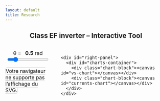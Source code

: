 ```yaml
---
layout: default
title: Research
---
```


<h2 style="text-align: center;">Class EF inverter – Interactive Tool</h2>

<div class="interactive-body">
  <style>
    .interactive-body { font-size: 1rem; margin-top: 2rem; }
    .interactive-body .container { display: flex; gap: 2rem; align-items: flex-start; }

    #left-panel, #right-panel { display: flex; flex-direction: column; gap: 1rem; }
    #left-panel { width: 50%; }
    #right-panel { width: 50%; }

    #left-panel object { width: 100%; height: auto; border: 1px solid #ccc; border-radius: 6px; }

    #charts-container { display: flex; flex-direction: column; height: 400px; gap: 1rem; }
    #charts-container .chart-block { flex: 1; }
    #charts-container canvas { width: 100% !important; height: 100% !important; }

    /* Curseur theta */
    #theta-container { margin-bottom: 1rem; text-align: center; }
    #theta-value { font-weight: bold; margin-left: 0.5rem; }
  </style>

  <div class="container">
    <div id="left-panel">
      <div id="theta-container">
        <label for="theta-slider">θ = <span id="theta-value">0.5</span> rad</label><br>
        <input type="range" id="theta-slider" min="0.01" max="3.14" step="0.01" value="0.5">
      </div>
      <object type="image/svg+xml" data="/assets/img/sec_circuit.svg">
        Votre navigateur ne supporte pas l’affichage du SVG.
      </object>
    </div>

    <div id="right-panel">
      <div id="charts-container">
        <div class="chart-block"><canvas id="vs-chart"></canvas></div>
        <div class="chart-block"><canvas id="currents-chart"></canvas></div>
      </div>
    </div>
  </div>
</div>

<script src="https://cdn.jsdelivr.net/npm/chart.js"></script>
<script>
const PI = Math.PI;
let charts = {};
const chartParams = {
  vs1: {label:'vs1/VDC', color:'blue'},
  vs2: {label:'vs2/Vout', color:'green'},
  ie1: {label:'ie1/I', color:'red'},
  ie2: {label:'ie2/I', color:'orange'},
  is1: {label:'is1/I', color:'purple'},
  is2: {label:'is2/I', color:'pink'},
  ic1: {label:'ic1/I', color:'brown'},
  ic2: {label:'ic2/I', color:'cyan'}
};

// Nombre de points réduit pour fluidité
const N_POINTS = 500;

// Génération des données
function generateData(theta) {
  const data = { vs1: [], vs2: [], ie1: [], ie2: [], is1: [], is2: [], ic1: [], ic2: [] };
  const i1 = 2 / (1 - Math.cos(theta));
  const i2 = 2 / (1 - Math.cos(PI - theta));

  for (let k = 0; k <= N_POINTS; k++) {
    const wt = (k / N_POINTS) * 4 * PI;
    const wtMod = wt % (2 * PI);
    const sinTerm = Math.sin(wt);

    // vs1
    let vs1Val = 0;
    if (wtMod > PI - theta && wtMod <= PI) vs1Val = -i1 * (Math.cos(theta) + Math.cos(wtMod));
    else if (wtMod > PI && wtMod <= 2 * PI - theta) vs1Val = 2;
    else if (wtMod > 2 * PI - theta) vs1Val = 2 + i1 * (Math.cos(theta) - Math.cos(wtMod));
    data.vs1.push({x: wt, y: 0.98 * vs1Val});

    // vs2
    let vs2Val = 0;
    if (wtMod >= 0 && wtMod <= PI - theta) vs2Val = -i2 * (Math.cos(PI - theta) - Math.cos(wtMod));
    else if (wtMod > PI && wtMod < 2 * PI - theta) vs2Val = 2 + i2 * (Math.cos(wtMod) + Math.cos(PI - theta));
    else if (wtMod >= 2 * PI - theta) vs2Val = 2;
    data.vs2.push({x: wt, y: 0.98 * vs2Val});

    // Courants
    const ie1Val = (wtMod <= PI - theta || (wtMod > PI && wtMod <= 2*PI - theta)) ? sinTerm * (wtMod <= PI - theta ? 1 : -1) : 0;
    const ic1Val = (wtMod > PI - theta && wtMod <= PI || wtMod > 2*PI - theta) ? sinTerm : 0;
    const is1Val = (wtMod <= PI - theta) ? 0.98 * 2 * sinTerm : 0;
    const ie2Val = (wtMod > PI - theta && wtMod <= PI || wtMod > 2*PI - theta) ? sinTerm * (wtMod <= PI ? 1 : -1) : 0; 
    const ic2Val = (wtMod <= PI - theta || (wtMod > PI && wtMod <= 2*PI - theta)) ? sinTerm : 0; 
    const is2Val = (wtMod <= PI && wtMod > PI - theta) ? 0.98 * 2 * sinTerm : 0; 
    data.ie1.push({x: wt, y: ie1Val});
    data.ie2.push({x: wt, y: ie2Val});
    data.ic1.push({x: wt, y: ic1Val});
    data.ic2.push({x: wt, y: ic2Val});
    data.is1.push({x: wt, y: is1Val});
    data.is2.push({x: wt, y: is2Val});
  }

  return data;
}

// Initialisation des graphiques
function initCharts(theta) {
  const formatPi = val => {
    const n = val / PI;
    const rounded = Math.round(n);
    return Math.abs(n - rounded) < 0.05 ? (rounded === 0 ? '0' : `${rounded === 1 ? '' : rounded}π`): '';
  };

  const data = generateData(theta);

  const vsDatasets = ['vs1','vs2'].map(key => ({
    label: chartParams[key].label,
    data: data[key],
    borderColor: chartParams[key].color,
    borderWidth: 2,
    pointRadius: 0,
    fill: false,
    tension: 0
  })).reverse();

  charts.vs = new Chart(document.getElementById('vs-chart').getContext('2d'), {
    type: 'line',
    data: { datasets: vsDatasets },
    options: {
      responsive: true,
      maintainAspectRatio: false,
      animation: { duration: 100 }, // transition rapide
      plugins: { legend: { display: true } },
      scales: {
        x: { type:'linear', min:0, max:4*PI, ticks:{stepSize:PI, callback:formatPi}, title:{display:true,text:'ωt (rad)'} },
        y: { min:-2, max:2, title:{display:true,text:'Voltage (a.u.)'} }
      }
    }
  });

  const currentsKeys = ['ic1','ie1','is1','ic2','ie2','is2'];
  const currentsDatasets = currentsKeys.map(key => ({
    label: chartParams[key].label,
    data: data[key],
    borderColor: chartParams[key].color,
    borderWidth: 2,
    pointRadius: 0,
    fill: false,
    tension: 0
  }));

  charts.currents = new Chart(document.getElementById('currents-chart').getContext('2d'), {
    type: 'line',
    data: { datasets: currentsDatasets },
    options: {
      responsive: true,
      maintainAspectRatio: false,
      animation: { duration: 100 },
      plugins: { legend: { display: true } },
      scales: {
        x: { type:'linear', min:0, max:4*PI, ticks:{stepSize:PI, callback:formatPi}, title:{display:true,text:'ωt (rad)'} },
        y: { min:-2, max:2, title:{display:true,text:'Current (a.u.)'} }
      }
    }
  });
}

// Mise à jour des données sans recréer les datasets
function updateCharts(theta) {
  const data = generateData(theta);

  charts.vs.data.datasets.forEach(ds => {
    const key = Object.keys(chartParams).find(k => chartParams[k].label === ds.label);
    if (key) ds.data = data[key];
  });
  charts.currents.data.datasets.forEach(ds => {
    const key = Object.keys(chartParams).find(k => chartParams[k].label === ds.label);
    if (key) ds.data = data[key];
  });

  charts.vs.update('none');       // update rapide
  charts.currents.update('none');
}

// Récupérer theta depuis localStorage
const thetaSlider = document.getElementById('theta-slider');
const thetaValueLabel = document.getElementById('theta-value');
let thetaInitial = parseFloat(localStorage.getItem('theta') || '0.5');
thetaSlider.value = thetaInitial;
thetaValueLabel.textContent = thetaInitial.toFixed(2);

initCharts(thetaInitial);

// Slider listener
thetaSlider.addEventListener('input', ()=>{
  const theta = parseFloat(thetaSlider.value);
  thetaValueLabel.textContent = theta.toFixed(2);
  localStorage.setItem('theta', theta); // sauvegarder valeur
  updateCharts(theta);
});
</script>
